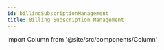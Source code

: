 ```yaml
---
id: billingSubscriptionManagement
title: Billing Subscription Management
---
```


import Column from '@site/src/components/Column'
